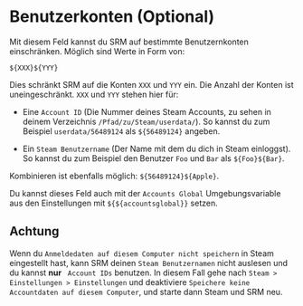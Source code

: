 # Benutzerkonten (Optional)

Mit diesem Feld kannst du SRM auf bestimmte Benutzernkonten einschränken. Möglich sind Werte in Form von:

`${XXX}${YYY}`

Dies schränkt SRM auf die Konten `XXX` und `YYY` ein. Die Anzahl der Konten ist uneingeschränkt. `XXX` und `YYY` stehen hier für:

* Eine `Account ID` (Die Nummer deines Steam Accounts, zu sehen in deinem Verzeichnis `/Pfad/zu/Steam/userdata/`). So kannst du zum Beispiel `userdata/56489124` als `${56489124}` angeben.

* Ein `Steam Benutzername` (Der Name mit dem du dich in Steam einloggst). So kannst du zum Beispiel den Benutzer `Foo` und `Bar` als `${Foo}${Bar}`.

Kombinieren ist ebenfalls möglich: `${56489124}${Apple}`.

Du kannst dieses Feld auch mit der `Accounts Global` Umgebungsvariable aus den Einstellungen mit `${${accountsglobal}}` setzen.

## Achtung

Wenn du `Anmeldedaten auf diesem Computer nicht speichern` in Steam eingestellt hast, kann SRM deinen `Steam Benutzernamen` nicht auslesen und du kannst **nur** ` Account IDs` benutzen. In diesem Fall gehe nach `Steam > Einstellungen > Einstellungen` und deaktiviere `Speichere keine Accountdaten auf diesem Computer`, und starte dann Steam und SRM neu.
